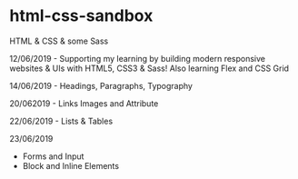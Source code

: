 # html-css-sandbox
HTML &amp; CSS &amp; some Sass

12/06/2019 - Supporting my learning by building modern responsive websites & UIs with HTML5, CSS3 & Sass! Also learning Flex and CSS Grid

14/06/2019 - Headings, Paragraphs, Typography

20/062019 - Links Images and Attribute

22/06/2019 - Lists & Tables

23/06/2019 
- Forms and Input
- Block and Inline Elements